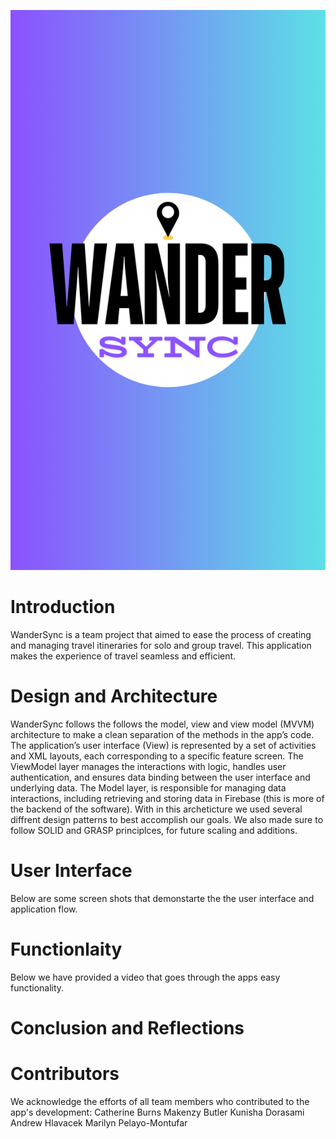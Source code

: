 ![Map Icon](wandersyncsplashpage.png)
# Introduction
WanderSync is a team project that aimed to ease the process of creating and managing travel itineraries for solo and group travel. This application makes the experience of travel seamless and efficient.
# Design and Architecture
WanderSync follows the follows the model, view and view model (MVVM) architecture to make a clean separation of the methods in the app’s code. 
The application’s user interface (View) is represented by a set of activities and XML layouts, each corresponding to a specific feature screen.
The ViewModel layer manages the interactions with logic, handles user authentication, and ensures data binding between the user interface and underlying data. 
The Model layer, is responsible for managing data interactions, including retrieving and storing data in Firebase (this is more of the backend of the software). With in this archeticture we used several diffrent design patterns to best accomplish our goals. We also made sure to follow SOLID and GRASP principlces, for future scaling and additions. 
# User Interface
Below are some screen shots that demonstarte the the user interface and application flow.
# Functionlaity
Below we have provided a video that goes through the apps easy functionality.
# Conclusion and Reflections
# Contributors
We acknowledge the efforts of all team members who contributed to the app's development:
Catherine Burns
Makenzy Butler
Kunisha Dorasami
Andrew Hlavacek 
Marilyn Pelayo-Montufar


